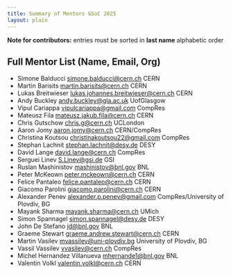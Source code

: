 ```yaml
---
title: Summary of Mentors GSoC 2025
layout: plain
---
```


**Note for contributors:** entries must be sorted in **last name** alphabetic order

## Full Mentor List (Name, Email, Org)
* Simone Balducci [simone.balducci@cern.ch](mailto:simone.balducci@cern.ch) CERN
* Martin Barisits [martin.barisits@cern.ch](mailto:martin.barisits@cern.ch) CERN
* Lukas Breitwieser [lukas.johannes.breitwieser@cern.ch](mailto:lukas.johannes.breitwieser@cern.ch) CERN
* Andy Buckley [andy.buckley@gla.ac.uk](mailto:andy.buckley@gla.ac.uk) UofGlasgow
* Vipul Cariappa [vipulcariappa@gmail.com](mailto:vipulcariappa@gmail.com) CompRes
* Mateusz Fila [mateusz.jakub.fila@cern.ch](mailto:mateusz.jakub.fila@cern.ch) CERN
* Chris Gutschow [chris.g@cern.ch](mailto:chris.g@cern.ch) UCLondon
* Aaron Jomy [aaron.jomy@cern.ch](mailto:aaron.jomy@cern.ch) CERN/CompRes
* Christina Koutsou [christinakoutsou22@gmail.com](mailto:@christinakoutsou22@gmail.com) CompRes
* Stephan Lachnit [stephan.lachnit@desy.de](mailto:stephan.lachnit@desy.de) DESY
* David Lange [david.lange@cern.ch](mailto:david.lange@cern.ch) CompRes
* Serguei Linev [S.Linev@gsi.de](mailto:S.Linev@gsi.de) GSI 
* Ruslan Mashinistov [mashinistov@bnl.gov](mailto:mashinistov@bnl.gov) BNL
* Peter McKeown [peter.mckeown@cern.ch](mailto:peter.mckeown@cern.ch) CERN
* Felice Pantaleo [felice.pantaleo@cern.ch](mailto:felice.pantaleo@cern.ch) CERN
* Giacomo Parolini [giacomo.parolini@cern.ch](mailto:giacomo.parolini@cern.ch) CERN
* Alexander Penev [alexander.p.penev@gmail.com](mailto:alexander.p.penev@gmail.com) CompRes/University of Plovdiv, BG
* Mayank Sharma [mayank.sharma@cern.ch](mailto:mayank.sharma@cern.ch) UMich
* Simon Spannagel [simon.spannagel@desy.de](mailto:simon.spannagel@desy.de) DESY
* John De Stefano [jd@bnl.gov](mailto:jd@bnl.gov) BNL
* Graeme Stewart [graeme.andrew.stewart@cern.ch](mailto:graeme.andrew.stewart@cern.ch) CERN
* Martin Vasilev [mvassilev@uni-plovdiv.bg](mailto:mvassilev@uni-plovdiv.bg) University of Plovdiv, BG
* Vassil Vassilev [vvasilev@cern.ch](mailto:vvasilev@cern.ch) CompRes
* Michel Hernandez Villanueva [mhernande1@bnl.gov](mailto:mhernande1@bnl.gov) BNL
* Valentin Volkl [valentin.volkl@cern.ch](mailto:valentin.volkl@cern.ch) CERN
